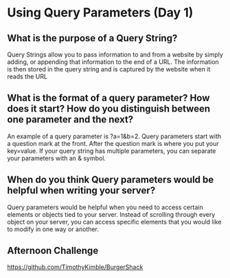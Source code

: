 # Using Query Parameters (Day 1)

## What is the purpose of a Query String?
Query Strings allow you to pass information to and from a website by simply adding, or appending that information to the end of a URL. The information is then stored in the query string and is captured by the website when it reads the URL

## What is the format of a query parameter? How does it start? How do you distinguish between one parameter and the next?
An example of a query parameter is ?a=1&b=2. Query parameters start with a question mark at the front. After the question mark is where you put your key=value. If your query string has multiple parameters, you can separate your parameters with an & symbol. 
## When do you think Query parameters would be helpful when writing your server?
Query parameters would be helpful when you need to access certain elements or objects tied to your server. Instead of scrolling through every object on your server, you can access specific elements that you would like to modify in one way or another. 

## Afternoon Challenge
https://github.com/TimothyKimble/BurgerShack